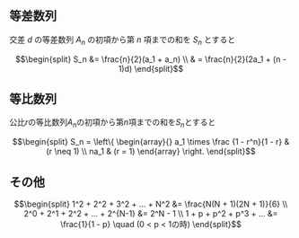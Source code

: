 ## 等差数列

交差 $d$ の等差数列 $A_n$ の初項から第 $n$ 項までの和を $S_n$ とすると

$$\begin{split}
S_n &= \frac{n}{2}(a_1 + a_n) \\
& = \frac{n}{2}(2a_1 + (n - 1)d)
\end{split}$$

## 等比数列
公比$r$の等比数列$A_n$の初項から第$n$項までの和を$S_n$とすると

$$\begin{split}
S_n =
\left\{
\begin{array}{}
a_1 \times \frac {1 - r^n}{1 - r} & (r \neq 1) \\
na_1 & (r = 1)
\end{array}
\right.
\end{split}$$

## その他

$$\begin{split}
1^2 + 2^2 + 3^2 + ... + N^2 &= \frac{N(N + 1)(2N + 1)}{6} \\
2^0 + 2^1 + 2^2 + ... + 2^{N-1} &= 2^N - 1 \\
1 + p + p^2 + p^3 + ... &= \frac{1}{1 - p} \quad (0 < p < 1の時)
\end{split}$$
